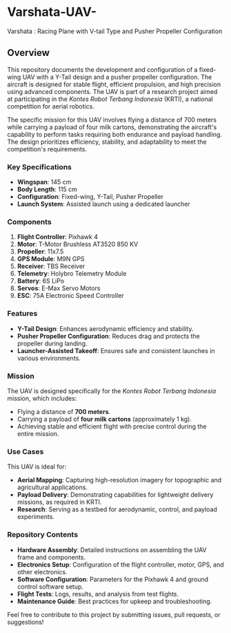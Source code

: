 # Varshata-UAV-
Varshata : Racing Plane with V-tail Type and Pusher Propeller Configuration

## Overview
This repository documents the development and configuration of a fixed-wing UAV with a Y-Tail design and a pusher propeller configuration. The aircraft is designed for stable flight, efficient propulsion, and high precision using advanced components. The UAV is part of a research project aimed at participating in the *Kontes Robot Terbang Indonesia* (KRTI), a national competition for aerial robotics. 

The specific mission for this UAV involves flying a distance of 700 meters while carrying a payload of four milk cartons, demonstrating the aircraft's capability to perform tasks requiring both endurance and payload handling. The design prioritizes efficiency, stability, and adaptability to meet the competition's requirements.

### Key Specifications
- **Wingspan**: 145 cm  
- **Body Length**: 115 cm  
- **Configuration**: Fixed-wing, Y-Tail, Pusher Propeller  
- **Launch System**: Assisted launch using a dedicated launcher  

### Components
1. **Flight Controller**: Pixhawk 4   
2. **Motor**: T-Motor Brushless AT3520 850 KV  
3. **Propeller**: 11x7.5  
4. **GPS Module**: M9N GPS  
5. **Receiver**: TBS Receiver  
6. **Telemetry**: Holybro Telemetry Module  
7. **Battery**: 6S LiPo  
8. **Servos**: E-Max Servo Motors  
9. **ESC**: 75A Electronic Speed Controller  

### Features
- **Y-Tail Design**: Enhances aerodynamic efficiency and stability.  
- **Pusher Propeller Configuration**: Reduces drag and protects the propeller during landing.  
- **Launcher-Assisted Takeoff**: Ensures safe and consistent launches in various environments.  

### Mission
The UAV is designed specifically for the *Kontes Robot Terbang Indonesia* mission, which includes:  
- Flying a distance of **700 meters**.  
- Carrying a payload of **four milk cartons** (approximately 1 kg).  
- Achieving stable and efficient flight with precise control during the entire mission.  

### Use Cases
This UAV is ideal for:  
- **Aerial Mapping**: Capturing high-resolution imagery for topographic and agricultural applications.  
- **Payload Delivery**: Demonstrating capabilities for lightweight delivery missions, as required in KRTI.  
- **Research**: Serving as a testbed for aerodynamic, control, and payload experiments.  

### Repository Contents
- **Hardware Assembly**: Detailed instructions on assembling the UAV frame and components.  
- **Electronics Setup**: Configuration of the flight controller, motor, GPS, and other electronics.  
- **Software Configuration**: Parameters for the Pixhawk 4 and ground control software setup.  
- **Flight Tests**: Logs, results, and analysis from test flights.  
- **Maintenance Guide**: Best practices for upkeep and troubleshooting.  

Feel free to contribute to this project by submitting issues, pull requests, or suggestions!
